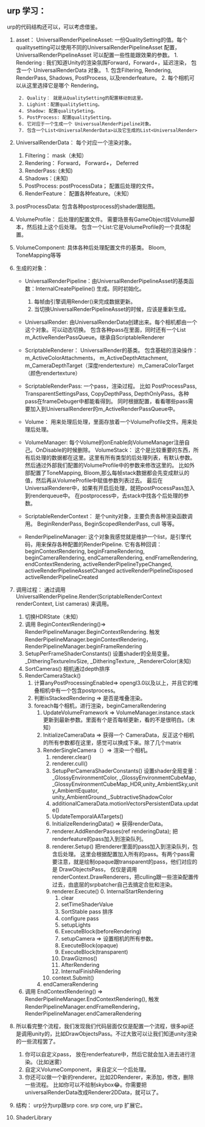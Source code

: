 ## urp 学习：

urp的代码结构还可以，可以考虑借鉴。

1. asset：
    UniversalRenderPipelineAsset: 一份QualitySetting的值。每个qualitysetting可以使用不同的UniversalRenderPipelineAsset 配置，UniversalRenderPipelineAsset 可以配置一些性能跟效果的参数。
        1. Rendering : 我们知道Unity的渲染氛围Forward，Forward+，延迟渲染， 包含一个 UniversalRenderData 对象。
            1. 包含Filtering, Rendering, RenderPass, Shadows, PostProcess, 以及renderfeature。
            2. 每个相机可以从这里选择它是哪个 Rendering。

        2. Quality： 就是从QualitySetting的配置移动到这里。
        3. Lighint：配置qualitySetting。
        4. Shadow: 配置qualitySeting。
        5. PostProcess: 配置qualitySetting。
        6. 它对应于一个生成一个 UniversualRenderPipeline对象。
        7. 包含一个List<UniversalRenderData>以及它生成的List<UniversalRender>

2. UniversalRenderData： 每个对应一个渲染对象。
    1. Filtering： mask（未知）
    2. Rendering： Forward， Forward+， Deferred
    3. RenderPass: (未知)
    4. Shadows：(未知)
    5. PostProcess: postProcessData； 配置后处理的文件。
    6. RenderFeature： 配置各种feature。（未知）

3. postProcessData: 包含各种postprocess的shader跟贴图。
4. VolumeProfile： 后处理的配置文件。 需要场景有GameObject挂Volume脚本，然后挂上这个后处理。
    包含一个List<VolumeComponent>:它是VolumeProfile的一个具体配置。
5. VolumeComponent: 具体各种后处理配置文件的基类。
    Bloom, ToneMapping等等



6. 生成的对象：
    - UniversalRenderPipeline：由UniversalRenderPipelineAsset的基类函数：InternalCreatePipeline() 生成。同时初始化。
        1. 每帧由引擎调用Render()来完成数据更新。
        2. 当切换UniversalRenderPipelineAsset的时候，应该是重新生成。
    
    - UniversalRender: 由UniversalRenderData创建出来。每个相机都由一个这个对象。可以动态切换。
        包含各种pass在里面，同时还有一个List<ScriptableRenderPass> m_ActiveRenderPassQueue。继承自ScriptableRenderer

    - ScriptableRenderer： UniversalRender的基类。
        包含基础的渲染操作： m_ActiveColorAttachments， m_ActiveDepthAttachment, m_CameraDepthTarget（深度rendertexture）m_CameraColorTarget（颜色rendertexture）

    - ScriptableRenderPass: 一个pass，渲染过程。
        比如 PostProcessPass, TransparentSettingsPass, CopyDepthPass, DepthOnlyPass。各种pass在frameDebuger中都能看得到。
        同时根据配置，看看哪些pass需要加入到UniversalRenderer的m_ActiveRenderPassQueue中。

    - Volume： 用来处理后处理，里面存放着一个VolumeProfile文件。用来处理后处理。
    - VolumeManager: 每个Volume的onEnable向VolumeManager注册自己。OnDisable的时候删除。
        VolumeStack： 这个是比较重要的东西，所有后处理的数据都在这里。这里有所有类型的后处理列表，有默认参数。然后通过外部我们配置的VolumeProfile中的参数来修改这里的。
        比如外部配置了ToneMapping, Bloom,那么每帧stack数据都会先变成默认的值，然后再从VolumeProfile中赋值参数列表过去。
        最后在UniversalRenderer中，如果有开启后处理，就把postProcessPass加入到renderqueue中。
        在postprocess中，去stack中找各个后处理的参数。
    

    - ScriptableRenderContext： 是个unity对象，主要负责各种渲染函数调用。
        BeginRenderPass, BeginScopedRenderPass, cull 等等。

    - RenderPipelineManager: 这个对象我感觉就是维护一个list，是引擎代码，用来保存各种配置的RenderPipeline.
        它有各种回调：beginContextRendering, beginFrameRendering, beginCameraRendering, endCameraRendering, endFrameRendering, endContextRendering, 
        activeRenderPipelineTypeChanged, activeRenderPipelineAssetChanged
        activeRenderPipelineDisposed
        activeRenderPipelineCreated


7. 调用过程：
    通过调用 UniversalRenderPipeline.Render(ScriptableRenderContext renderContext, List<Camera> cameras) 来调用。
    1. 切换HDRState（未知）
    2. 调用 BeginContextRendering()=> RenderPipelineManager.BeginContextRendering. 触发RenderPipelineManager.beginContextRendering，RenderPipelineManager.beginFrameRendering
    3. SetupPerFrameShaderConstants() 设置shader的全局变量。_DitheringTextureInvSize, _DitheringTexture, _RendererColor(未知)
    4. SortCameras() 相机通过depth排序
    5. RenderCameraStack()
        1. 计算anyPostProcessingEnabled=> opengl3.0以及以上，并且它的堆叠相机中有一个包含postprocess。
        2. 判断isStackedRendering => 是否是堆叠渲染。
        3. foreach每个相机，进行渲染，beginCameraRendering
            1. UpdateVolumeFramework => VolumeManager.instance.stack 更新到最新参数。里面有个是否每帧更新，看的不是很明白。（未知）
            2. InitializeCameraData => 获得一个 CameraData，反正这个相机的所有参数都在这里，感觉可以换成下来。除了几个matrix
            3. RenderSingleCamera（）=> 渲染一个相机。
                1. renderer.clear()
                2. renderer.cull()
                3. SetupPerCameraShaderConstants() 设置shader全局变量：_GlossyEnvironmentColor, _GlossyEnvironmentCubeMap, _GlossyEnvironmentCubeMap_HDR,unity_AmbientSky,unity_AmbientEquator, unity_AmbientGround,_SubtractiveShadowColor
                4. additionalCameraData.motionVectorsPersistentData.update()
                5. UpdateTemporalAATargets()
                6. InitializeRenderingData() => 获得renderData。
                7. renderer.AddRenderPasses(ref renderingData); 把renderfeature的pass加入到渲染队列。
                8. renderer.Setup() 把renderer里面的pass加入到渲染队列，包含后处理。
                    这里会根据配置加入所有的pass。有两个pass需要注意，就是绘制opaque跟transparent的pass，他们对应的是 DrawObjectsPass， 仅仅是调用renderContext.DrawRenderers，把culling跟一些渲染配置传过去，由底层的srpbatcher自己去搞定合批和渲染。
                9. renderer.Execute()
                    0. InternalStartRendering
                    1. clear
                    2. setTimeShaderValue
                    3. SortStable pass 排序
                    4. configure pass
                    5. setupLights
                    6. ExecuteBlock(beforeRendering)
                    7. setupCamera => 设置相机的所有参数。
                    8. ExecuteBlock(opaque)
                    8. ExecuteBlock(transparent)
                    9. DrawGizmos()
                    10. AfterRendering
                    11. InternalFinishRendering
                10. context.Submit()
            4. endCameraRendering
    6. 调用 EndContextRendering() => RenderPipelineManager.EndContextRendering(), 触发RenderPipelineManager.endFrameRendering，RenderPipelineManager.endCameraRendering
    
8. 所以看完整个流程，我们发现我们代码层面仅仅是配置一个流程，很多api还是调用unity的，比如DrawObjectsPass。不过大致可以让我们知道unity渲染的一些流程罢了。
    1. 你可以自定义pass， 放在renderfeature中，然后它就会加入进去进行渲染。（比如迷雾）
    2. 自定义VolumeComponent， 来自定义一个后处理。
    3. 你还可以做一个新的renderer。比如2DRenderer，来添加，修改，删除一些流程。 比如你可以不绘制skybox😂。你需要把universalRenderData改成Renderer2DData，就可以了。
    
9. 结构： urp分为urp跟srp core.
    srp core, urp 扩展它。
    

9. ShaderLibrary
